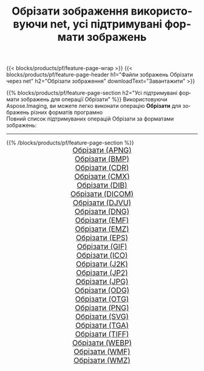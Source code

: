 ﻿---
title: Обрiзати зображення використовуючи net, усі підтримувані формати зображень 
weight: 3920
url: /uk/net/crop 
lang: uk
langdirlevel: 2
locales: zh-hans,ja,it,ru,de,es,fr,nl,id,lt,pl,pt,vi,tr,ko,zh-hant,ar,hi,th,sv,cs,uk,he
description: Використовуючи Aspose.Imaging, ви можете легко Обрiзати зображення використовуючи  net
---

{{< blocks/products/pf/feature-page-wrap >}}
{{< blocks/products/pf/feature-page-header h1="Файли зображень Обрiзати через net" h2="Обрiзати зображення" downloadText="Завантажити" >}}


{{% blocks/products/pf/feature-page-section  h2="Усі підтримувані формати зображень для операції Обрiзати" %}}
Використовуючи Aspose.Imaging, ви можете легко виконати операцiю **Обрiзати** для  зображень різних форматів програмно
<br/>
Повний список підтримуваних операцій Обрiзати за форматами зображень:
<hr/>
{{% /blocks/products/pf/feature-page-section %}}
<div class="container-fluid productfamilypage bg-gray">
    <div class="convertypes bg-gray agp-content section">
        <div class="container">
		<div class="row other-converters" style="gap: 10px;font-size: 19px;text-align:center;">
		    <div class='col-md-2 other-converter remove-lp remove-rp'><a href="/imaging/uk/net/crop/apng" style="padding:15px;">Обрiзати (APNG)</a></div><div class='col-md-2 other-converter remove-lp remove-rp'><a href="/imaging/uk/net/crop/bmp" style="padding:15px;">Обрiзати (BMP)</a></div><div class='col-md-2 other-converter remove-lp remove-rp'><a href="/imaging/uk/net/crop/cdr" style="padding:15px;">Обрiзати (CDR)</a></div><div class='col-md-2 other-converter remove-lp remove-rp'><a href="/imaging/uk/net/crop/cmx" style="padding:15px;">Обрiзати (CMX)</a></div><div class='col-md-2 other-converter remove-lp remove-rp'><a href="/imaging/uk/net/crop/dib" style="padding:15px;">Обрiзати (DIB)</a></div><div class='col-md-2 other-converter remove-lp remove-rp'><a href="/imaging/uk/net/crop/dicom" style="padding:15px;">Обрiзати (DICOM)</a></div><div class='col-md-2 other-converter remove-lp remove-rp'><a href="/imaging/uk/net/crop/djvu" style="padding:15px;">Обрiзати (DJVU)</a></div><div class='col-md-2 other-converter remove-lp remove-rp'><a href="/imaging/uk/net/crop/dng" style="padding:15px;">Обрiзати (DNG)</a></div><div class='col-md-2 other-converter remove-lp remove-rp'><a href="/imaging/uk/net/crop/emf" style="padding:15px;">Обрiзати (EMF)</a></div><div class='col-md-2 other-converter remove-lp remove-rp'><a href="/imaging/uk/net/crop/emz" style="padding:15px;">Обрiзати (EMZ)</a></div><div class='col-md-2 other-converter remove-lp remove-rp'><a href="/imaging/uk/net/crop/eps" style="padding:15px;">Обрiзати (EPS)</a></div><div class='col-md-2 other-converter remove-lp remove-rp'><a href="/imaging/uk/net/crop/gif" style="padding:15px;">Обрiзати (GIF)</a></div><div class='col-md-2 other-converter remove-lp remove-rp'><a href="/imaging/uk/net/crop/ico" style="padding:15px;">Обрiзати (ICO)</a></div><div class='col-md-2 other-converter remove-lp remove-rp'><a href="/imaging/uk/net/crop/j2k" style="padding:15px;">Обрiзати (J2K)</a></div><div class='col-md-2 other-converter remove-lp remove-rp'><a href="/imaging/uk/net/crop/jp2" style="padding:15px;">Обрiзати (JP2)</a></div><div class='col-md-2 other-converter remove-lp remove-rp'><a href="/imaging/uk/net/crop/jpg" style="padding:15px;">Обрiзати (JPG)</a></div><div class='col-md-2 other-converter remove-lp remove-rp'><a href="/imaging/uk/net/crop/odg" style="padding:15px;">Обрiзати (ODG)</a></div><div class='col-md-2 other-converter remove-lp remove-rp'><a href="/imaging/uk/net/crop/otg" style="padding:15px;">Обрiзати (OTG)</a></div><div class='col-md-2 other-converter remove-lp remove-rp'><a href="/imaging/uk/net/crop/png" style="padding:15px;">Обрiзати (PNG)</a></div><div class='col-md-2 other-converter remove-lp remove-rp'><a href="/imaging/uk/net/crop/svg" style="padding:15px;">Обрiзати (SVG)</a></div><div class='col-md-2 other-converter remove-lp remove-rp'><a href="/imaging/uk/net/crop/tga" style="padding:15px;">Обрiзати (TGA)</a></div><div class='col-md-2 other-converter remove-lp remove-rp'><a href="/imaging/uk/net/crop/tiff" style="padding:15px;">Обрiзати (TIFF)</a></div><div class='col-md-2 other-converter remove-lp remove-rp'><a href="/imaging/uk/net/crop/webp" style="padding:15px;">Обрiзати (WEBP)</a></div><div class='col-md-2 other-converter remove-lp remove-rp'><a href="/imaging/uk/net/crop/wmf" style="padding:15px;">Обрiзати (WMF)</a></div><div class='col-md-2 other-converter remove-lp remove-rp'><a href="/imaging/uk/net/crop/wmz" style="padding:15px;">Обрiзати (WMZ)</a></div>
                </div>
        </div>
    </div>
</div>
<br/>

